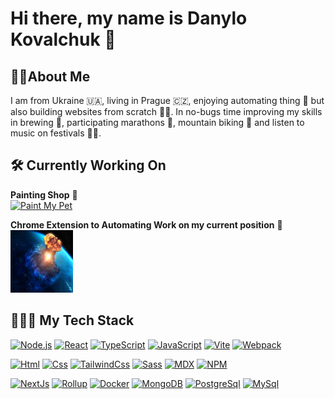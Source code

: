 # Hi there, my name is Danylo Kovalchuk 👋

## 💁‍♂️About Me

I am from Ukraine 🇺🇦, living in Prague 🇨🇿, enjoying automating thing 🤖 but also building websites from scratch 🧙‍♂️. In no-bugs time improving my skills in brewing 🍺, participating marathons 🏃, mountain biking 🚵 and listen to music on festivals 👨‍🎤.

## 🛠️ Currently Working On

**Painting Shop** 🛒  
<a href="https://paint-my-pet.vercel.app">
<img src="https://raw.githubusercontent.com/KovalchukDanil0/paint-my-pet/refs/heads/main/src/app/favicon.ico" alt="Paint My Pet" width="100" height="100" />
</a>

**Chrome Extension to Automating Work on my current position** 🧩  
<a href="https://github.com/KovalchukDanil0/AEMFixes">
<img src="https://raw.githubusercontent.com/KovalchukDanil0/AEMFixes/refs/heads/main/public/icon-128.png" alt="AEM Fixes" width="100" height="100" />
</a>

## 👨🏼‍💻 My Tech Stack

<a href="https://nodejs.org"><img src="https://cdn.svgporn.com/logos/nodejs-icon.svg" alt="Node.js" width="100" height="100" /></a> <a href="https://react.dev"><img src="https://cdn.svgporn.com/logos/react.svg" alt="React" width="100" height="100"/></a> <a href="https://www.typescriptlang.org"><img src="https://cdn.svgporn.com/logos/typescript-icon.svg" alt="TypeScript" width="100" height="100"/></a> <a href="https://developer.mozilla.org/ru/docs/Web/JavaScript"><img src="https://cdn.svgporn.com/logos/javascript.svg" alt="JavaScript" width="100" height="100"/></a> <a href="https://vitejs.dev"><img src="https://cdn.svgporn.com/logos/vitejs.svg" alt="Vite" width="100" height="100"/></a> <a href="https://webpack.js.org"><img src="https://cdn.svgporn.com/logos/webpack.svg" alt="Webpack" width="100" height="100"/></a>

<a href="https://www.w3schools.com/html"><img src="https://cdn.svgporn.com/logos/html-5.svg" alt="Html" width="100" height="100"/></a> <a href="https://developer.mozilla.org/en-US/docs/Web/CSS"><img src="https://cdn.svgporn.com/logos/css-3.svg" alt="Css" width="100" height="100"/></a> <a href="https://tailwindcss.com"><img src="https://cdn.svgporn.com/logos/tailwindcss-icon.svg" alt="TailwindCss" width="100" height="100"/></a> <a href="https://sass-lang.com"><img src="https://cdn.svgporn.com/logos/sass.svg" alt="Sass" width="100" height="100"/></a> <a href="https://mdxjs.com"><img src="https://cdn.svgporn.com/logos/mdx.svg" alt="MDX" width="100" height="100"/></a> <a href="https://www.npmjs.com"><img src="https://cdn.svgporn.com/logos/npm-icon.svg" alt="NPM" width="100" height="100"/></a>

<a href="https://nextjs.org"><img src="https://cdn.svgporn.com/logos/nextjs-icon.svg" alt="NextJs" width="100" height="100"/></a> <a href="https://rollupjs.org"><img src="https://cdn.svgporn.com/logos/rollupjs.svg" alt="Rollup" width="100" height="100"/></a> <a href="https://www.docker.com"><img src="https://cdn.svgporn.com/logos/docker-icon.svg" alt="Docker" width="100" height="100"/></a> <a href="https://www.mongodb.com"><img src="https://cdn.svgporn.com/logos/mongodb-icon.svg" alt="MongoDB" width="100" height="100"/></a> <a href="https://www.postgresql.org"><img src="https://cdn.svgporn.com/logos/postgresql.svg" alt="PostgreSql" width="100" height="100"/></a> <a href="https://www.mysql.com"><img src="https://cdn.svgporn.com/logos/mysql-icon.svg" alt="MySql" width="100" height="100"/></a>
